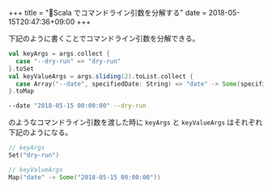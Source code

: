 +++
title = "Scala でコマンドライン引数を分解する"
date = 2018-05-15T20:47:36+09:00
+++

下記のように書くことでコマンドライン引数を分解できる。

```scala
val keyArgs = args.collect {
  case "--dry-run" => "dry-run"
}.toSet
val keyValueArgs = args.sliding(2).toList.collect {
  case Array("--date", specifiedDate: String) => "date" -> Some(specifiedDate)
}.toMap
```

```sh
--date "2018-05-15 00:00:00" --dry-run
```

のようなコマンドライン引数を渡した時に `keyArgs` と `keyValueArgs` はそれぞれ下記のようになる。

```scala
// keyArgs
Set("dry-run")

// keyValueArgs
Map("date" -> Some("2018-05-15 00:00:00"))
```
